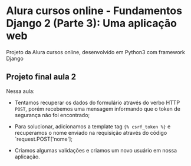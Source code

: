 # Alura cursos online - Fundamentos Django 2 (Parte 3): Uma aplicação web

Projeto da Alura cursos online, desenvolvido em Python3 com framework Django

## Projeto final aula 2

Nessa aula:

- Tentamos recuperar os dados do formulário através do verbo HTTP `POST`, porém recebemos uma mensagem informando que o token de segurança não foi encontrado;

- Para solucionar, adicionamos a template tag `{% csrf_token %}` e  recuperamos o nome enviado na requisição através do código `request.POST['nome'];

- Criamos algumas validações e criamos um novo usuário em nossa aplicação.

